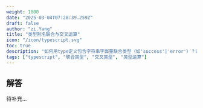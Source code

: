 ```yaml
---
weight: 1800
date: "2025-03-04T07:28:39.259Z"
draft: false
author: "zi.Yang"
title: "类型别名联合与交叉运算"
icon: "/icon/typescript.svg"
toc: true
description: "如何用type定义包含字符串字面量联合类型（如'success'|'error'）？说明类型别名在条件类型（Conditional Types）中的运算能力。"
tags: ["typescript", "联合类型", "交叉类型", "类型运算"]
---
```


## 解答

待补充...
